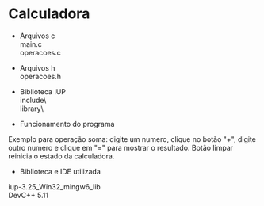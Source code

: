 # Calculadora

- Arquivos c  
main.c  
operacoes.c

- Arquivos h  
operacoes.h

- Biblioteca IUP  
include\  
library\  


- Funcionamento do programa

Exemplo para operação soma: digite um numero, clique no botão "+", digite outro numero e clique em "=" para mostrar o resultado. Botão limpar reinicia o estado da calculadora.


- Biblioteca e IDE utilizada

iup-3.25_Win32_mingw6_lib  
DevC++ 5.11
